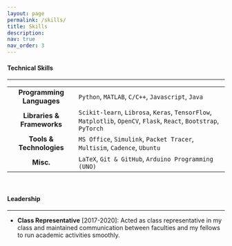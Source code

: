 ```yaml
---
layout: page
permalink: /skills/
title: Skills
description:
nav: true
nav_order: 3
---
```


<style>
    th {
        display: none;
    }
</style>

#### **Technical Skills**

---

|                            |                                                                                                                    |
| :------------------------: | :----------------------------------------------------------------------------------------------------------------- |
| **Programming Languages**  | `Python`, `MATLAB`, `C/C++`, `Javascript`, `Java`                                                                  |
| **Libraries & Frameworks** | `Scikit-learn`, `Librosa`, `Keras`, `TensorFlow`, `Matplotlib`, `OpenCV`, `Flask`, `React`, `Bootstrap`, `PyTorch` |
|  **Tools & Technologies**  | `MS Office`, `Simulink`, `Packet Tracer`, `Multisim`, `Cadence`, `Ubuntu`                                          |
|         **Misc.**          | `LaTeX`, `Git & GitHub`, `Arduino Programming (UNO)`                                                               |

<br />

#### **Leadership**

---

- **Class Representative** [2017-2020]: Acted as class representative in my class and maintained communication between faculties and my fellows to run academic activities smoothly.
